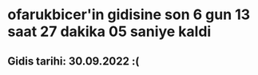 # ofarukbicer'in gidisine son 6 gun 13 saat 27 dakika 05 saniye kaldi

## Gidis tarihi: 30.09.2022 :(